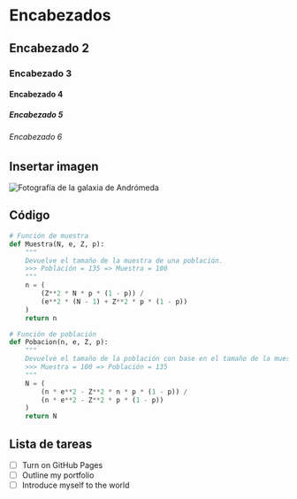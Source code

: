 # Encabezados
## Encabezado 2
### Encabezado 3
#### Encabezado 4
##### Encabezado 5
###### Encabezado 6

## Insertar imagen
![Fotografía de la galaxia de Andrómeda](https://upload.wikimedia.org/wikipedia/commons/5/57/M31bobo.jpg)

## Código
```python
# Función de muestra
def Muestra(N, e, Z, p):
    """
    Devuelve el tamaño de la muestra de una población.
    >>> Población = 135 => Muestra = 100
    """
    n = (
        (Z**2 * N * p * (1 - p)) /
        (e**2 * (N - 1) + Z**2 * p * (1 - p))
    )
    return n

# Función de población
def Pobacion(n, e, Z, p):
    """
    Devuelve el tamaño de la población con base en el tamaño de la muestra.
    >>> Muestra = 100 => Población = 135
    """
    N = (
        (n * e**2 - Z**2 * n * p * (1 - p)) /
        (n * e**2 - Z**2 * p * (1 - p))
    )
    return N
```

## Lista de tareas
- [ ] Turn on GitHub Pages
- [ ] Outline my portfolio
- [ ] Introduce myself to the world
